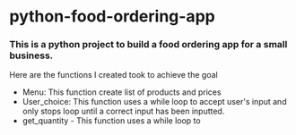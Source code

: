 # python-food-ordering-app

### This is a python project to build a food ordering app for a small business.

Here are the functions I created took to achieve the goal

* Menu: This function create list of products and prices
* User_choice: This function uses a while loop to accept user's input and only stops loop until a correct input has been inputted.
* get_quantity - This function uses a while loop to 
